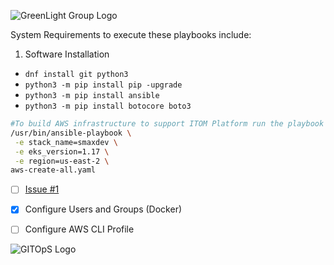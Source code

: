 ![GreenLight Group Logo](https://assets.website-files.com/5ebcb9396faf10d8f7644479/5ed6a066891af295a039860f_GLGLogolrg-p-500.png)

System Requirements to execute these playbooks include:
1. Software Installation
 - `dnf install git python3`
 - `python3 -m pip install pip -upgrade`
 - `python3 -m pip install ansible`
 - `python3 -m pip install botocore boto3`

```bash
#To build AWS infrastructure to support ITOM Platform run the playbook aws-create-all
/usr/bin/ansible-playbook \
 -e stack_name=smaxdev \
 -e eks_version=1.17 \
 -e region=us-east-2 \
aws-create-all.yaml
```
- [ ] [Issue #1](https://github.com/glg-cmunro/itom-platform/issues/1#issue-1001883552)
- [X] Configure Users and Groups (Docker)
- [ ] Configure AWS CLI Profile



![GITOpS Logo](https://assets.website-files.com/5ebcb9396faf10d8f7644479/5ed5437092c32b4b714ab581_GLG_GITOPS_logo.png)

